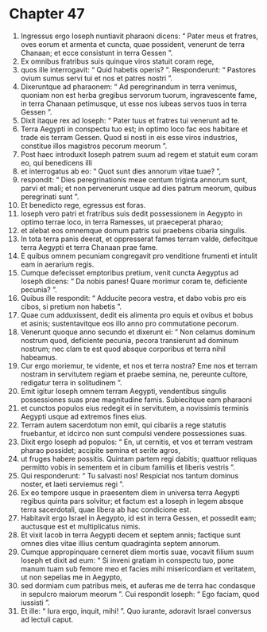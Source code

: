 # Chapter 47
1. Ingressus ergo Ioseph nuntiavit pharaoni dicens: “ Pater meus et fratres, oves eorum et armenta et cuncta, quae possident, venerunt de terra Chanaan; et ecce consistunt in terra Gessen ”.
2. Ex omnibus fratribus suis quinque viros statuit coram rege,
3. quos ille interrogavit: “ Quid habetis operis? ”. Responderunt: “ Pastores ovium sumus servi tui et nos et patres nostri ”.
4. Dixeruntque ad pharaonem: “ Ad peregrinandum in terra venimus, quoniam non est herba gregibus servorum tuorum, ingravescente fame, in terra Chanaan petimusque, ut esse nos iubeas servos tuos in terra Gessen ”.
5. Dixit itaque rex ad Ioseph: “ Pater tuus et fratres tui venerunt ad te.
6. Terra Aegypti in conspectu tuo est; in optimo loco fac eos habitare et trade eis terram Gessen. Quod si nosti in eis esse viros industrios, constitue illos magistros pecorum meorum ”.
7. Post haec introduxit Ioseph patrem suum ad regem et statuit eum coram eo, qui benedicens illi
8. et interrogatus ab eo: “ Quot sunt dies annorum vitae tuae? ”,
9. respondit: “ Dies peregrinationis meae centum triginta annorum sunt, parvi et mali; et non pervenerunt usque ad dies patrum meorum, quibus peregrinati sunt ”.
10. Et benedicto rege, egressus est foras.
11. Ioseph vero patri et fratribus suis dedit possessionem in Aegypto in optimo terrae loco, in terra Ramesses, ut praeceperat pharao;
12. et alebat eos omnemque domum patris sui praebens cibaria singulis.
13. In tota terra panis deerat, et oppresserat fames terram valde, defecitque terra Aegypti et terra Chanaan prae fame.
14. E quibus omnem pecuniam congregavit pro venditione frumenti et intulit eam in aerarium regis.
15. Cumque defecisset emptoribus pretium, venit cuncta Aegyptus ad Ioseph dicens: “ Da nobis panes! Quare morimur coram te, deficiente pecunia? ”.
16. Quibus ille respondit: “ Adducite pecora vestra, et dabo vobis pro eis cibos, si pretium non habetis ”.
17. Quae cum adduxissent, dedit eis alimenta pro equis et ovibus et bobus et asinis; sustentavitque eos illo anno pro commutatione pecorum.
18. Venerunt quoque anno secundo et dixerunt ei: “ Non celamus dominum nostrum quod, deficiente pecunia, pecora transierunt ad dominum nostrum; nec clam te est quod absque corporibus et terra nihil habeamus.
19. Cur ergo moriemur, te vidente, et nos et terra nostra? Eme nos et terram nostram in servitutem regiam et praebe semina, ne, pereunte cultore, redigatur terra in solitudinem ”.
20. Emit igitur Ioseph omnem terram Aegypti, vendentibus singulis possessiones suas prae magnitudine famis. Subiecitque eam pharaoni
21. et cunctos populos eius redegit ei in servitutem, a novissimis terminis Aegypti usque ad extremos fines eius.
22. Terram autem sacerdotum non emit, qui cibariis a rege statutis fruebantur, et idcirco non sunt compulsi vendere possessiones suas.
23. Dixit ergo Ioseph ad populos: “ En, ut cernitis, et vos et terram vestram pharao possidet; accipite semina et serite agros,
24. ut fruges habere possitis. Quintam partem regi dabitis; quattuor reliquas permitto vobis in sementem et in cibum familiis et liberis vestris ”.
25. Qui responderunt: “ Tu salvasti nos! Respiciat nos tantum dominus noster, et laeti serviemus regi ”.
26. Ex eo tempore usque in praesentem diem in universa terra Aegypti regibus quinta pars solvitur; et factum est a Ioseph in legem absque terra sacerdotali, quae libera ab hac condicione est.
27. Habitavit ergo Israel in Aegypto, id est in terra Gessen, et possedit eam; auctusque est et multiplicatus nimis.
28. Et vixit Iacob in terra Aegypti decem et septem annis; factique sunt omnes dies vitae illius centum quadraginta septem annorum.
29. Cumque appropinquare cerneret diem mortis suae, vocavit filium suum Ioseph et dixit ad eum: “ Si inveni gratiam in conspectu tuo, pone manum tuam sub femore meo et facies mihi misericordiam et veritatem, ut non sepelias me in Aegypto,
30. sed dormiam cum patribus meis, et auferas me de terra hac condasque in sepulcro maiorum meorum ”. Cui respondit Ioseph: “ Ego faciam, quod iussisti ”.
31. Et ille: “ Iura ergo, inquit, mihi! ”. Quo iurante, adoravit Israel conversus ad lectuli caput.